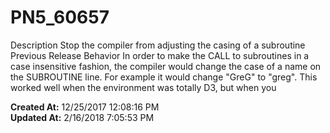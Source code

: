 # PN5_60657

Description Stop the compiler from adjusting the casing of a subroutine Previous Release Behavior In order to make the CALL to subroutines in a case insensitive fashion, the compiler would change the case of a name on the SUBROUTINE line. For example it would change "GreG" to "greg". This worked well when the environment was totally D3, but when you  

**Created At:** 12/25/2017 12:08:16 PM  
**Updated At:** 2/16/2018 7:05:53 PM  

